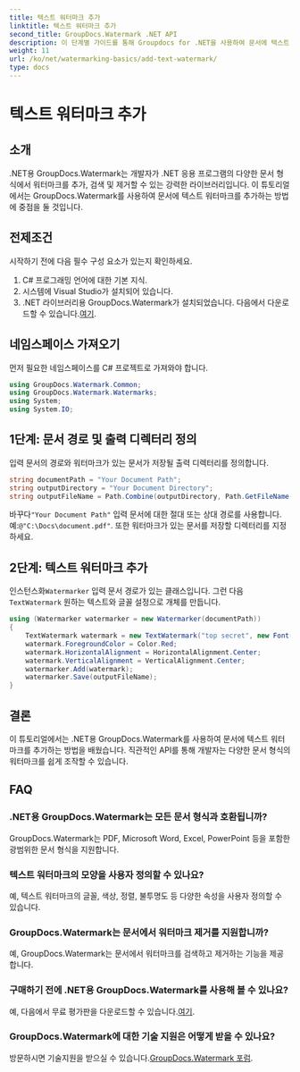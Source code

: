 ```yaml
---
title: 텍스트 워터마크 추가
linktitle: 텍스트 워터마크 추가
second_title: GroupDocs.Watermark .NET API
description: 이 단계별 가이드를 통해 Groupdocs for .NET을 사용하여 문서에 텍스트 워터마크를 추가하는 방법을 알아보세요.
weight: 11
url: /ko/net/watermarking-basics/add-text-watermark/
type: docs
---
```

# 텍스트 워터마크 추가

## 소개
.NET용 GroupDocs.Watermark는 개발자가 .NET 응용 프로그램의 다양한 문서 형식에서 워터마크를 추가, 검색 및 제거할 수 있는 강력한 라이브러리입니다. 이 튜토리얼에서는 GroupDocs.Watermark를 사용하여 문서에 텍스트 워터마크를 추가하는 방법에 중점을 둘 것입니다.
## 전제조건
시작하기 전에 다음 필수 구성 요소가 있는지 확인하세요.
1. C# 프로그래밍 언어에 대한 기본 지식.
2. 시스템에 Visual Studio가 설치되어 있습니다.
3.  .NET 라이브러리용 GroupDocs.Watermark가 설치되었습니다. 다음에서 다운로드할 수 있습니다.[여기](https://releases.groupdocs.com/Watermark/net/).

## 네임스페이스 가져오기
먼저 필요한 네임스페이스를 C# 프로젝트로 가져와야 합니다.
```csharp
using GroupDocs.Watermark.Common;
using GroupDocs.Watermark.Watermarks;
using System;
using System.IO;
```
## 1단계: 문서 경로 및 출력 디렉터리 정의
입력 문서의 경로와 워터마크가 있는 문서가 저장될 출력 디렉터리를 정의합니다.
```csharp
string documentPath = "Your Document Path";
string outputDirectory = "Your Document Directory";
string outputFileName = Path.Combine(outputDirectory, Path.GetFileName(documentPath));
```
 바꾸다`"Your Document Path"` 입력 문서에 대한 절대 또는 상대 경로를 사용합니다. 예:`@"C:\Docs\document.pdf"`. 또한 워터마크가 있는 문서를 저장할 디렉터리를 지정하세요.
## 2단계: 텍스트 워터마크 추가
 인스턴스화`Watermarker` 입력 문서 경로가 있는 클래스입니다. 그런 다음`TextWatermark` 원하는 텍스트와 글꼴 설정으로 개체를 만듭니다.
```csharp
using (Watermarker watermarker = new Watermarker(documentPath))
{
    TextWatermark watermark = new TextWatermark("top secret", new Font("Arial", 36));
    watermark.ForegroundColor = Color.Red;
    watermark.HorizontalAlignment = HorizontalAlignment.Center;
    watermark.VerticalAlignment = VerticalAlignment.Center;
    watermarker.Add(watermark);
    watermarker.Save(outputFileName);
}
```

## 결론
이 튜토리얼에서는 .NET용 GroupDocs.Watermark를 사용하여 문서에 텍스트 워터마크를 추가하는 방법을 배웠습니다. 직관적인 API를 통해 개발자는 다양한 문서 형식의 워터마크를 쉽게 조작할 수 있습니다.
## FAQ
### .NET용 GroupDocs.Watermark는 모든 문서 형식과 호환됩니까?
GroupDocs.Watermark는 PDF, Microsoft Word, Excel, PowerPoint 등을 포함한 광범위한 문서 형식을 지원합니다.
### 텍스트 워터마크의 모양을 사용자 정의할 수 있나요?
예, 텍스트 워터마크의 글꼴, 색상, 정렬, 불투명도 등 다양한 속성을 사용자 정의할 수 있습니다.
### GroupDocs.Watermark는 문서에서 워터마크 제거를 지원합니까?
예, GroupDocs.Watermark는 문서에서 워터마크를 검색하고 제거하는 기능을 제공합니다.
### 구매하기 전에 .NET용 GroupDocs.Watermark를 사용해 볼 수 있나요?
 예, 다음에서 무료 평가판을 다운로드할 수 있습니다.[여기](https://releases.groupdocs.com/).
### GroupDocs.Watermark에 대한 기술 지원은 어떻게 받을 수 있나요?
 방문하시면 기술지원을 받으실 수 있습니다.[GroupDocs.Watermark 포럼](https://forum.groupdocs.com/c/watermark/19).
